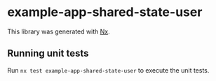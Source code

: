 # example-app-shared-state-user

This library was generated with [Nx](https://nx.dev).

## Running unit tests

Run `nx test example-app-shared-state-user` to execute the unit tests.
